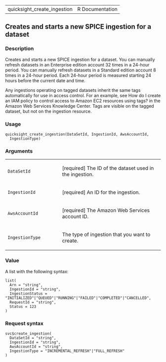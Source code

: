 <table style="width: 100%;">
<tbody>
<tr class="odd">
<td>quicksight_create_ingestion</td>
<td style="text-align: right;">R Documentation</td>
</tr>
</tbody>
</table>

## Creates and starts a new SPICE ingestion for a dataset

### Description

Creates and starts a new SPICE ingestion for a dataset. You can manually
refresh datasets in an Enterprise edition account 32 times in a 24-hour
period. You can manually refresh datasets in a Standard edition account
8 times in a 24-hour period. Each 24-hour period is measured starting 24
hours before the current date and time.

Any ingestions operating on tagged datasets inherit the same tags
automatically for use in access control. For an example, see How do I
create an IAM policy to control access to Amazon EC2 resources using
tags? in the Amazon Web Services Knowledge Center. Tags are visible on
the tagged dataset, but not on the ingestion resource.

### Usage

    quicksight_create_ingestion(DataSetId, IngestionId, AwsAccountId,
      IngestionType)

### Arguments

<table>
<colgroup>
<col style="width: 35%" />
<col style="width: 65%" />
</colgroup>
<tbody>
<tr class="odd">
<td><code
id="quicksight_create_ingestion_:_DataSetId">DataSetId</code></td>
<td><p>[required] The ID of the dataset used in the ingestion.</p></td>
</tr>
<tr class="even">
<td><code
id="quicksight_create_ingestion_:_IngestionId">IngestionId</code></td>
<td><p>[required] An ID for the ingestion.</p></td>
</tr>
<tr class="odd">
<td><code
id="quicksight_create_ingestion_:_AwsAccountId">AwsAccountId</code></td>
<td><p>[required] The Amazon Web Services account ID.</p></td>
</tr>
<tr class="even">
<td><code
id="quicksight_create_ingestion_:_IngestionType">IngestionType</code></td>
<td><p>The type of ingestion that you want to create.</p></td>
</tr>
</tbody>
</table>

### Value

A list with the following syntax:

    list(
      Arn = "string",
      IngestionId = "string",
      IngestionStatus = "INITIALIZED"|"QUEUED"|"RUNNING"|"FAILED"|"COMPLETED"|"CANCELLED",
      RequestId = "string",
      Status = 123
    )

### Request syntax

    svc$create_ingestion(
      DataSetId = "string",
      IngestionId = "string",
      AwsAccountId = "string",
      IngestionType = "INCREMENTAL_REFRESH"|"FULL_REFRESH"
    )
